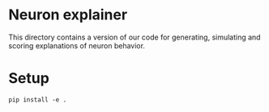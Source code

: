 # Neuron explainer

This directory contains a version of our code for generating, simulating and scoring explanations of
neuron behavior.

# Setup

```
pip install -e .
```
